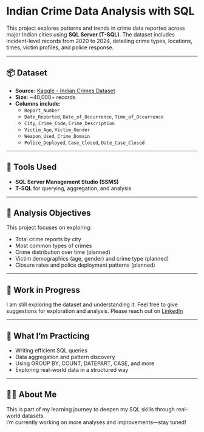 # Indian Crime Data Analysis with SQL

This project explores patterns and trends in crime data reported across major Indian cities using **SQL Server (T-SQL)**. The dataset includes incident-level records from 2020 to 2024, detailing crime types, locations, times, victim profiles, and police response.

---

## 📦 Dataset

- **Source:** [Kaggle - Indian Crimes Dataset](https://www.kaggle.com/datasets/sudhanvahg/indian-crimes-dataset/data)
- **Size:** ~40,000+ records
- **Columns include:**
  - `Report_Number`
  - `Date_Reported`, `Date_of_Occurrence`, `Time_of_Occurrence`
  - `City`, `Crime_Code`, `Crime_Description`
  - `Victim_Age`, `Victim_Gender`
  - `Weapon_Used`, `Crime_Domain`
  - `Police_Deployed`, `Case_Closed`, `Date_Case_Closed`

---

## 🧰 Tools Used

- **SQL Server Management Studio (SSMS)**
- **T-SQL** for querying, aggregation, and analysis

---

## 🔎 Analysis Objectives

This project focuses on exploring:
- Total crime reports by city
- Most common types of crimes
- Crime distribution over time (planned)
- Victim demographics (age, gender) and crime type (planned)
- Closure rates and police deployment patterns (planned)

---

## 🚧 Work in Progress
I am still exploring the dataset and understanding it. Feel free to give suggestions for exploration and analysis.
Please reach out on 
[LinkedIn](https://www.linkedin.com/in/nikita-jadhao-40450b286/)


---

## 🧠 What I’m Practicing

- Writing efficient SQL queries  
- Data aggregation and pattern discovery  
- Using GROUP BY, COUNT, DATEPART, CASE, and more  
- Exploring real-world data in a structured way  


---

## 🙋‍♀️ About Me

This is part of my learning journey to deepen my SQL skills through real-world datasets.  
I’m currently working on more analyses and improvements—stay tuned!


